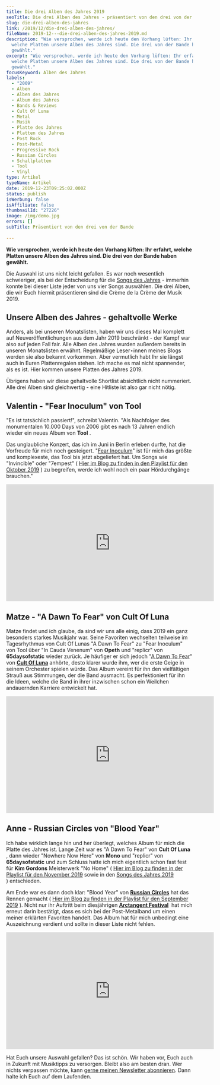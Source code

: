 ```yaml
---
title: Die drei Alben des Jahres 2019
seoTitle: Die drei Alben des Jahres - präsentiert von den drei von der Bande
slug: die-drei-alben-des-jahres
link: /2019/12/die-drei-alben-des-jahres/
fileName: 2019-12---die-drei-alben-des-jahres-2019.md
description: "Wie versprochen, werde ich heute den Vorhang lüften: Ihr erfahrt,
  welche Platten unsere Alben des Jahres sind. Die drei von der Bande haben
  gewählt."
excerpt: "Wie versprochen, werde ich heute den Vorhang lüften: Ihr erfahrt,
  welche Platten unsere Alben des Jahres sind. Die drei von der Bande haben
  gewählt."
focusKeyword: Alben des Jahres
labels:
  - "2009"
  - Alben
  - Alben des Jahres
  - Album des Jahres
  - Bands & Reviews
  - Cult Of Luna
  - Metal
  - Musik
  - Platte des Jahres
  - Platten des Jahres
  - Post Rock
  - Post-Metal
  - Progressive Rock
  - Russian Circles
  - Schallplatten
  - Tool
  - Vinyl
type: Artikel
typeName: Artikel
date: 2019-12-23T09:25:02.000Z
status: publish
isWerbung: false
isAffiliate: false
thumbnailId: "27226"
image: /img/demo.jpg
errors: []
subTitle: Präsentiert von den drei von der Bande
  
---
```


**Wie versprochen, werde ich heute den Vorhang lüften: Ihr erfahrt, welche
Platten unsere Alben des Jahres sind. Die drei von der Bande haben gewählt.**

Die Auswahl ist uns nicht leicht gefallen. Es war noch wesentlich schwieriger,
als bei der Entscheidung für die
[Songs des Jahres](/2019/12/die-12-songs-des-jahres-2019/) - immerhin konnte bei
dieser Liste jeder von uns vier Songs auswählen. Die drei Alben, die wir Euch
hiermit präsentieren sind die Crème de la Crème der Musik 2019.

## Unsere Alben des Jahres - gehaltvolle Werke

Anders, als bei unseren Monatslisten, haben wir uns dieses Mal komplett auf
Neuveröffentlichungen aus dem Jahr 2019 beschränkt - der Kampf war also auf
jeden Fall fair. Alle Alben des Jahres wurden außerdem bereits in unseren
Monatslisten erwähnt. Regelmäßige Leser⋆innen meines Blogs werden sie also
bekannt vorkommen. Aber vermutlich habt Ihr sie längst auch in Euren
Plattenregalen stehen. Ich mache es mal nicht spannender, als es ist. Hier
kommen unsere Platten des Jahres 2019.

Übrigens haben wir diese gehaltvolle Shortlist absichtlich nicht nummeriert.
Alle drei Alben sind gleichwertig - eine Hitliste ist also gar nicht nötig.

## Valentin - "Fear Inoculum" von Tool

"Es ist tatsächlich passiert!", schreibt Valentin. "Als Nachfolger des
monumentalen 10.000 Days von 2006 gibt es nach 13 Jahren endlich wieder ein
neues Album von **Tool** .

Das unglaubliche Konzert, das ich im Juni in Berlin erleben durfte, hat die
Vorfreude für mich noch gesteigert.
"[Fear Inoculum](/2019/08/das-neue-tool-album-ist-da/)" ist für mich das größte
und komplexeste, das Tool bis jetzt abgeliefert hat. Um Songs wie "Invincible"
oder "7empest" (
[Hier im Blog zu finden in den Playlist für den Oktober 2019](/2019/09/12-songs-fuer-den-oktober/)
) zu begreifen, werde ich wohl noch ein paar Hördurchgänge brauchen."

<iframe src="https://www.youtube.com/embed/q7DfQMPmJRI" width="560" height="315" frameborder="0" allowfullscreen="allowfullscreen"></iframe>

## Matze - "A Dawn To Fear" von Cult Of Luna

Matze findet und ich glaube, da sind wir uns alle einig, dass 2019 ein ganz
besonders starkes Musikjahr war. Seine Favoriten wechselten teilweise im
Tagesrhythmus von Cult Of Lunas "A Dawn To Fear" zu "Fear Inoculum" von Tool
über "In Cauda Venenum" von **Opeth** und "replicr" von **65daysofstatic**
wieder zurück. Je häufiger er sich jedoch
"[A Dawn To Fear](/2019/09/cult-of-luna-a-dawn-to-fear/)" von
[**Cult Of Luna**](/2013/05/cult-of-luna-the-ocean-lo-live-feierwerk-munchen/)
anhörte, desto klarer wurde ihm, wer die erste Geige in seinem Orchester spielen
würde. Das Album vereint für ihn den vielfältigen Strauß aus Stimmungen, der die
Band ausmacht. Es perfektioniert für ihn die Ideen, welche die Band in ihrer
inzwischen schon ein Weilchen andauernden Karriere entwickelt hat.

<iframe src="https://www.youtube.com/embed/2cYtqwUso-g" width="560" height="315" frameborder="0" allowfullscreen="allowfullscreen"></iframe>

## Anne - Russian Circles von "Blood Year"

Ich habe wirklich lange hin und her überlegt, welches Album für mich die Platte
des Jahres ist. Lange Zeit war es "A Dawn To Fear" von **Cult Of Luna** , dann
wieder "Nowhere Now Here" von **Mono** und "replicr" von **65daysofstatic** und
zum Schluss hatte ich mich eigentlich schon fast fest für **Kim Gordons**
Meisterwerk "No Home" (
[Hier im Blog zu finden in der Playlist für den November 2019](/2019/10/12-songs-fuer-den-november/)
sowie in den [Songs des Jahres 2019](/2019/12/die-12-songs-des-jahres-2019/)
) entschieden.

Am Ende war es dann doch klar: "Blood Year" von
[**Russian Circles**](/2017/02/russian-circles-knust-hamburg-2017/) hat das
Rennen gemacht (
[Hier im Blog zu finden in der Playlist für den September 2019](/2019/08/12-songs-fuer-den-september/)
). Nicht nur ihr Auftritt beim diesjährigen
[**Arctangent Festival**](/2019/09/arctangent-festival-2019-2/)  hat mich erneut
darin bestätigt, dass es sich bei der Post-Metalband um einen meiner erklärten
Favoriten handelt. Das Album hat für mich unbedingt eine Auszeichnung verdient
und sollte in dieser Liste nicht fehlen.

<iframe src="https://www.youtube.com/embed/9ANmCp69lD4" width="560" height="315" frameborder="0" allowfullscreen="allowfullscreen"></iframe>

Hat Euch unsere Auswahl gefallen? Das ist schön. Wir haben vor, Euch auch in
Zukunft mit Musiktipps zu versorgen. Bleibt also am besten dran. Wer nichts
verpassen möchte, kann [gerne meinen Newsletter abonnieren](#newsletter). Dann
halte ich Euch auf dem Laufenden.

&nbsp;

  